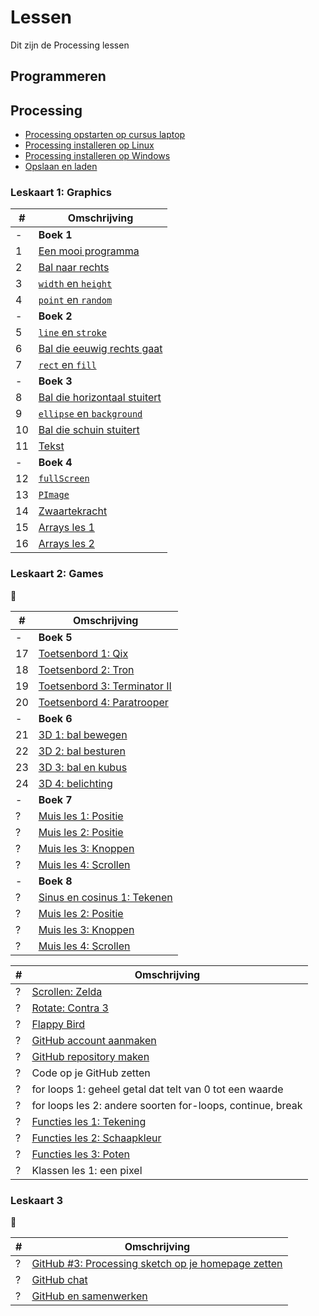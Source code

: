 # Lessen

Dit zijn de Processing lessen

## Programmeren

## Processing

 * [Processing opstarten op cursus laptop](./ProcessingOpstartenOpCursusLaptop/README.md)
 * [Processing installeren op Linux](./ProcessingInstallerenOpLinux/README.md)
 * [Processing installeren op Windows](./ProcessingInstallerenOpWindows/README.md)
 * [Opslaan en laden](./OpslaanEnLaden/README.md)

### Leskaart 1: Graphics

#|Omschrijving
---|---
 -| **Boek 1**
 1|[Een mooi programma](./EenMooiProgramma/README.md)
 2|[Bal naar rechts](./BalNaarRechts/README.md)
 3|[`width` en `height`](./WidthHeight/README.md)
 4|[`point` en `random`](./PointRandom/README.md)
 -| **Boek 2**
 5|[`line` en `stroke`](./LineStroke/README.md)
 6|[Bal die eeuwig rechts gaat](./BalEeuwigNaarRechts/README.md)
 7|[`rect` en `fill`](./RectFill/README.md)
 -| **Boek 3**
 8|[Bal die horizontaal stuitert](./BalDieHorizontaalStuitert/README.md)
 9|[`ellipse` en `background`](./EllipseBackground/README.md)
10|[Bal die schuin stuitert](./BalDieSchuinStuitert/README.md)
11| [Tekst](./Text/README.md)
 -| **Boek 4**
12|[`fullScreen`](./FullScreen/README.md)
13|[`PImage`](./PImage/README.md)
14|[Zwaartekracht](./Zwaartekracht/README.md)
15|[Arrays les 1](./Arrays1/README.md)
16|[Arrays les 2](./Arrays2/README.md)

### Leskaart 2: Games

:construction:

#|Omschrijving
---|---
 -| **Boek 5**
17|[Toetsenbord 1: Qix](./Toetsenbord1/README.md)
18|[Toetsenbord 2: Tron](./Toetsenbord2/README.md)
19|[Toetsenbord 3: Terminator II](./Toetsenbord3/README.md)
20|[Toetsenbord 4: Paratrooper](./Toetsenbord4/README.md)
 -| **Boek 6**
21|[3D 1: bal bewegen](./3D1/README.md)
22|[3D 2: bal besturen](./3D2/README.md)
23|[3D 3: bal en kubus](./3D3/README.md)
24|[3D 4: belichting](./3D4/README.md)
 -| **Boek 7**
 ?|[Muis les 1: Positie](./MuisPositie/README.md)
 ?|[Muis les 2: Positie](./MuisPositie/README.md)
 ?|[Muis les 3: Knoppen](./MuisKnoppen/README.md)
 ?|[Muis les 4: Scrollen](./MuisScroll/README.md)
 -| **Boek 8**
 ?|[Sinus en cosinus 1: Tekenen](./SinusEnCosinus1/README.md)
 ?|[Muis les 2: Positie](./SinusEnCosinus2/README.md)
 ?|[Muis les 3: Knoppen](./SinusEnCosinus3/README.md)
 ?|[Muis les 4: Scrollen](./SinusEnCosinus4/README.md)


#|Omschrijving
---|---
 ?|[Scrollen: Zelda](./Scrollen/README.md)
 ?|[Rotate: Contra 3](./Rotate/README.md)
 ?|[Flappy Bird](./FlappyBird/README.md)
 ?|[GitHub account aanmaken](./GitHub/README.md)
 ?|[GitHub repository maken](./GitHubPages/README.md)
 ?|Code op je GitHub zetten
 ?|for loops 1: geheel getal dat telt van 0 tot een waarde
 ?|for loops les 2: andere soorten for-loops, continue, break
 ?|[Functies les 1: Tekening](./FunctiesTekening/README.md)
 ?|[Functies les 2: Schaapkleur](./FunctiesSchaapkleur/README.md)
 ?|[Functies les 3: Poten](./FunctiesPoten/README.md)
 ?|Klassen les 1: een pixel

### Leskaart 3

:construction:

#|Omschrijving
---|---
 ?|[GitHub #3: Processing sketch op je homepage zetten](./ProcessingJS/README.md)
 ?|[GitHub chat](./GitHubChat/README.md)
 ?|[GitHub en samenwerken](./GitHubSamenwerken/README.md)
